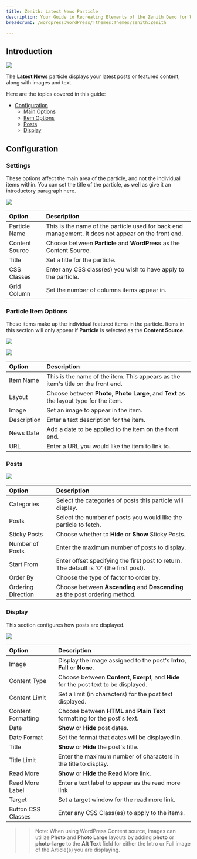 ```yaml
---
title: Zenith: Latest News Particle
description: Your Guide to Recreating Elements of the Zenith Demo for WordPress
breadcrumb: /wordpress:WordPress/!themes:Themes/zenith:Zenith

---
```


## Introduction

![](assets/particle_latestnews1.png)

The **Latest News** particle displays your latest posts or featured content, along with images and text.

Here are the topics covered in this guide:

* [Configuration](#configuration)
    - [Main Options](#settings)
    - [Item Options](#particle-item-options)
    - [Posts](#posts)
    - [Display](#display)

## Configuration

### Settings 

These options affect the main area of the particle, and not the individual items within. You can set the title of the particle, as well as give it an introductory paragraph here.

![](assets/particle_latestnews2.png)

| Option            | Description                                                                                         |
| :-----            | :-----                                                                                              |
| Particle Name     | This is the name of the particle used for back end management. It does not appear on the front end. |
| Content Source    | Choose between **Particle** and **WordPress** as the Content Source.                                   |
| Title             | Set a title for the particle.                                                                       |
| CSS Classes       | Enter any CSS class(es) you wish to have apply to the particle.                                     |
| Grid Column       | Set the number of columns items appear in.                                                          |

### Particle Item Options

These items make up the individual featured items in the particle. Items in this section will only appear if **Particle** is selected as the **Content Source**.

![](assets/particle_latestnews3.png)

![](assets/particle_latestnews4.png)

| Option      | Description                                                                              |
| :-----      | :-----                                                                                   |
| Item Name   | This is the name of the item. This appears as the item's title on the front end.         |
| Layout      | Choose between **Photo**, **Photo Large**, and **Text** as the layout type for the item. |
| Image       | Set an image to appear in the item.                                                      |
| Description | Enter a text description for the item.                                                   |
| News Date   | Add a date to be applied to the item on the front end.                                   |
| URL         | Enter a URL you would like the item to link to.                                          |

### Posts

![](assets/particle_latestnews5.png)

| Option             | Description                                                                               |
| :-----             | :-----                                                                                    |
| Categories         | Select the categories of posts this particle will display.                                |
| Posts              | Select the number of posts you would like the particle to fetch.                          |
| Sticky Posts       | Choose whether to **Hide** or **Show** Sticky Posts.                                      |
| Number of Posts    | Enter the maximum number of posts to display.                                             |
| Start From         | Enter offset specifying the first post to return. The default is '0' (the first post). |
| Order By           | Choose the type of factor to order by.                                                    |
| Ordering Direction | Choose between **Ascending** and **Descending** as the post ordering method.              |

### Display

This section configures how posts are displayed.

![](assets/particle_latestnews6.png)

| Option             | Description                                                                             |
| :-----             | :-----                                                                                  |
| Image              | Display the image assigned to the post's **Intro**, **Full** or **None**.            |
| Content Type       | Choose between **Content**, **Exerpt**, and **Hide** for the post text to be displayed. |
| Content Limit      | Set a limit (in characters) for the post text displayed.                                |
| Content Formatting | Choose between **HTML** and **Plain Text** formatting for the post's text.           |
| Date               | **Show** or **Hide** post dates.                                                        |
| Date Format        | Set the format that dates will be displayed in.                                         |
| Title              | **Show** or **Hide** the post's title.                                               |
| Title Limit        | Enter the maximum number of characters in the title to display.                         |
| Read More          | **Show** or **Hide** the Read More link.                                                |
| Read More Label    | Enter a text label to appear as the read more link                                      |
| Target             | Set a target window for the read more link.                                             |
| Button CSS Classes | Enter any CSS Class(es) to apply to the items.                                          |

>> Note: When using WordPress Content source, images can utilize **Photo** and **Photo Large** layouts by adding **photo** or **photo-large** to the **Alt Text** field for either the Intro or Full image of the Article(s) you are displaying.

